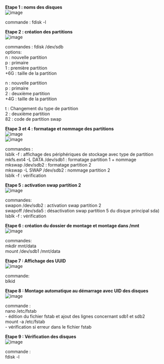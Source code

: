 **Etape 1 : noms des disques**  
![image](https://github.com/user-attachments/assets/92b15274-ebf0-41b6-b2ea-97b0b865d44f)  

commande : fdisk -l  


**Etape 2 : création des partitions**  
![image](https://github.com/user-attachments/assets/761dfcf4-f88f-4880-9d4f-12464b33219b)  

commandes : fdisk /dev/sdb    
options:    
n : nouvelle partition  
p : primaire  
1 : première partition  
+6G : taille de la partition  

n : nouvelle partition  
p : primaire  
2 : deuxième partition  
+4G : taille de la partition  

t : Changement du type de partition  
2 : deuxième partition  
82 : code de partition swap  

**Etape 3 et 4 : formatage et nommage des partitions**  
![image](https://github.com/user-attachments/assets/d626666c-0232-4a94-9ad6-889bcb81b49e)  
![image](https://github.com/user-attachments/assets/a7d550fa-06b0-4e0f-926c-527beb830ff4)  


commandes :  
lsblk -f : affichage des périphériques de stockage avec type de partition  
mkfs.ext4 -L DATA /dev/sdb1 : formatage partition 1 + nommage  
mkswap /dev/sdb2 : formatage partition 2  
mkswap -L SWAP /dev/sdb2 : nommage partition 2  
lsblk -f : vérification  

**Etape 5 : activation swap partition 2**  
![image](https://github.com/user-attachments/assets/fdf39347-1562-432a-8f1e-e29c635da4cc)  

commandes:  
swapon /dev/sdb2 : activation swap partition 2  
swapoff /dev/sda5 : désactivation swap partition 5 du disque principal sda)  
lsblk -f : vérification  

**Etape 6 : création du dossier de montage et montage dans /mnt**  
![image](https://github.com/user-attachments/assets/da6c9b98-8ade-48ce-8e4b-f1ad099f2842)  

commandes:  
mkdir mnt/data  
mount /dev/sdb1 /mnt/data  

**Etape 7 : Affichage des UUID**  
![image](https://github.com/user-attachments/assets/5a14abc2-b0e0-4fba-8d76-f4fa3e2e7213)  

commande:  
blkid  

**Etape 8 : Montage automatique au démarrage avec UID des disques**  
![image](https://github.com/user-attachments/assets/e4a1294b-f4ae-45a1-9ac0-f672b3501b7a)  

commande :  
nano /etc/fstab  
\- édition du fichier fstab et ajout des lignes concernant sdb1 et sdb2  
mount -a /etc/fstab  
\- vérification si erreur dans le fichier fstab  

**Etape 9 : Vérification des disques**  
![image](https://github.com/user-attachments/assets/a9d2beb4-0712-49db-b1cb-fb3861b60429)  

commande :  
fdisk -l  
